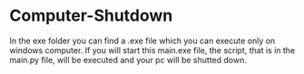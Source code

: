 # Computer-Shutdown

In the exe folder you can find a .exe file which you can execute only on windows computer. 
If you will start this main.exe file, the script, that is in the main.py file, will be executed and your pc will be shutted down.
